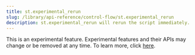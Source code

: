 ```yaml
---
title: st.experimental_rerun
slug: /library/api-reference/control-flow/st.experimental_rerun
description: st.experimental_rerun will rerun the script immediately.
---
```


<Important>

This is an experimental feature. Experimental features and their APIs may change or be removed at any time. To learn more, click [here](/library/advanced-features/prerelease#beta-and-experimental-features).

</Important>

<Autofunction function="streamlit.experimental_rerun" />
